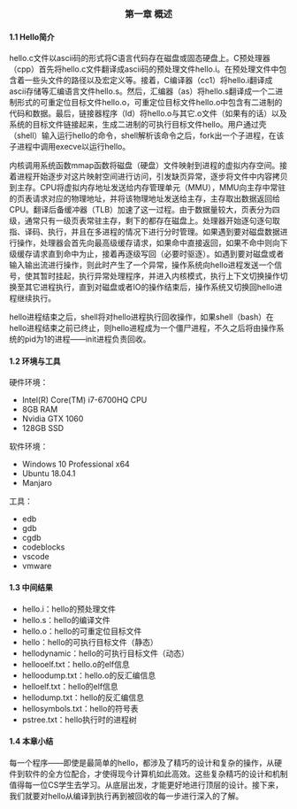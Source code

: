 ### <center>第一章 概述</center>

#### 1.1 Hello简介

hello.c文件以ascii码的形式将C语言代码存在磁盘或固态硬盘上。C预处理器（cpp）首先将hello.c文件翻译成ascii码的预处理文件hello.i。在预处理文件中包含着一些头文件的路径以及宏定义等。接着，C编译器（cc1）将hello.i翻译成ascii存储等汇编语言文件hello.s。然后，汇编器（as）将hello.s翻译成一个二进制形式的可重定位目标文件hello.o，可重定位目标文件hello.o中包含有二进制的代码和数据。最后，链接器程序（ld）将hello.o与其它.o文件（如果有的话）以及系统的目标文件链接起来，生成二进制的可执行目标文件hello。用户通过壳（shell）输入运行hello的命令，shell解析该命令之后，fork出一个子进程，在该子进程中调用execve以运行hello。

内核调用系统函数mmap函数将磁盘（硬盘）文件映射到进程的虚拟内存空间。接着进程开始逐步对这片映射空间进行访问，引发缺页异常，逐步将文件中内容拷贝到主存。CPU将虚拟内存地址发送给内存管理单元（MMU），MMU向主存中常驻的页表请求对应的物理地址，并将该物理地址发送给主存，主存取出数据返回给CPU。翻译后备缓冲器（TLB）加速了这一过程。由于数据量较大，页表分为四级，通常只有一级页表常驻主存，剩下的都存在磁盘上。处理器开始逐句逐句取指、译码、执行，并且在多进程的情况下进行分时管理。如果遇到要对磁盘数据进行操作，处理器会首先向最高级缓存请求，如果命中直接返回，如果不命中则向下级缓存请求直到命中为止，接着再逐级写回（必要时驱逐）。如遇到要对磁盘或者输入输出流进行操作，则此时产生了一个异常，操作系统向hello进程发送一个信号，使其暂时挂起，执行异常处理程序，并进入内核模式，执行上下文切换操作切换至其它进程执行，直到对磁盘或者IO的操作结束后，操作系统又切换回hello进程继续执行。

hello进程结束之后，shell将对hello进程执行回收操作，如果shell（bash）在hello进程结束之前已终止，则hello进程成为一个僵尸进程，不久之后将由操作系统的pid为1的进程——init进程负责回收。

#### 1.2 环境与工具

硬件环境：

- Intel(R) Core(TM) i7-6700HQ CPU
- 8GB RAM
- Nvidia GTX 1060
- 128GB SSD

软件环境：

- Windows 10 Professional x64
- Ubuntu 18.04.1
- Manjaro

工具：

- edb
- gdb
- cgdb
- codeblocks
- vscode
- vmware

#### 1.3 中间结果

- hello.i：hello的预处理文件
- hello.s：hello的编译文件
- hello.o：hello的可重定位目标文件
- hello：hello的可执行目标文件（静态）
- hellodynamic：hello的可执行目标文件（动态）
- hellooelf.txt：hello.o的elf信息
- helloodump.txt：hello.o的反汇编信息
- helloelf.txt：hello的elf信息
- hellodump.txt：hello的反汇编信息
- hellosymbols.txt：hello的符号表
- pstree.txt：hello执行时的进程树

#### 1.4 本章小结

每一个程序——即使是最简单的hello，都涉及了精巧的设计和复杂的操作，从硬件到软件的全方位配合，才使得现今计算机如此高效。这些复杂精巧的设计和机制值得每一位CS学生去学习。从底层出发，才能更好地进行顶层的设计。接下来，我们就要对hello从编译到执行再到被回收的每一步进行深入的了解。